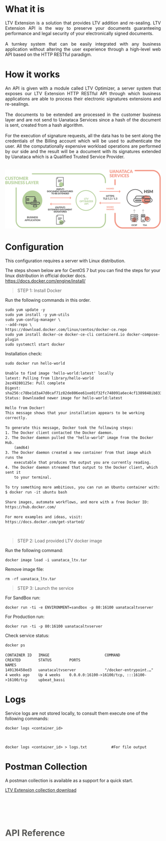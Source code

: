 # What it is

<div style="text-align: justify">
LTV Extension is a solution that provides LTV addition and re-sealing. LTV Extension API is the way to preserve your documents guaranteeing performance and legal security of your electronically signed documents.
<br></br>
A turnkey system that can be easily integrated with any business application without altering the user experience through a high-level web API based on the HTTP RESTful paradigm.
</div>

# How it works

<div style="text-align: justify">
An API is given with a module called LTV Optimizer, a server system that exposes our LTV Extension HTTP RESTful API through which business applications are able to process their electronic signatures extensions and re-sealings.
<br></br>
The documents to be extended are processed in the customer business layer and are not send to Uanataca Services since a hash of the document is sent, created from a hash algorithm.
<br></br>
For the execution of signature requests, all the data has to be sent along the credentials of the Billing account which will be used to authenticate the user. All the  computationally expensive workload operations are performed by our side and the result will be a document with its signatures extended by Uanataca which is a Qualified Trusted Service Provider.
</div>
<br></br>

<img src="https://raw.githubusercontent.com/UANATACA/LTV-REPO/main/img/graf_LTV.png">


# Configuration

This configuration requires a server with Linux distribution.

The steps shown below are for CentOS 7 but you can find the steps for your linux distribution in official docker docs.
https://docs.docker.com/engine/install/

> STEP 1: Install Docker

Run the following commands in this order.

	sudo yum update -y
	sudo yum install -y yum-utils
	sudo yum-config-manager \
    --add-repo \
    https://download.docker.com/linux/centos/docker-ce.repo
	sudo yum install docker-ce docker-ce-cli containerd.io docker-compose-plugin
	sudo systemctl start docker

Installation check:

    sudo docker run hello-world

    Unable to find image 'hello-world:latest' locally
    latest: Pulling from library/hello-world
    2ez49280125e: Pull complete
    Digest: sha256:c78be1d3a47d0caf71z82de806ee61xe01f32fc748091a6ec4cf1389848ib833
    Status: Downloaded newer image for hello-world:latest

    Hello from Docker!
    This message shows that your installation appears to be working correctly.

    To generate this message, Docker took the following steps:
    1. The Docker client contacted the Docker daemon.
    2. The Docker daemon pulled the "hello-world" image from the Docker Hub.
        (amd64)
    3. The Docker daemon created a new container from that image which runs the
        executable that produces the output you are currently reading.
    4. The Docker daemon streamed that output to the Docker client, which sent it
        to your terminal.

    To try something more ambitious, you can run an Ubuntu container with:
    $ docker run -it ubuntu bash

    Share images, automate workflows, and more with a free Docker ID:
    https://hub.docker.com/

    For more examples and ideas, visit:
    https://docs.docker.com/get-started/

</br>

> STEP 2: Load provided LTV docker image 

Run the following command:

    docker image load -i uanataca_ltv.tar

Remove image file:

    rm -rf uanataca_ltv.tar

> STEP 3: Launch the service

For SandBox run:

    docker run -ti -e ENVIRONMENT=sandbox -p 80:16100 uanatacaltvserver

For Production run:

    docker run -ti -p 80:16100 uanatacaltvserver

Check service status:

    docker ps

    CONTAINER ID   IMAGE                         COMMAND                  CREATED        STATUS        PORTS                                             NAMES                                                                     
    149136458ed3   uanatacaltvserver             "/docker-entrypoint.…"   4 weeks ago    Up 4 weeks    0.0.0.0:16100->16100/tcp, :::16100->16100/tcp     upbeat_bassi


# Logs

Service logs are not stored locally, to consult them execute one of the following commands:

    docker logs <container_id>
<br>

    docker logs <container_id> > logs.txt           #For file output

# Postman Collection

A postman collection is available as a support for a quick start.<br>

<a href="https://cdn.bit4id.com/es/uanataca/public/signbox/Uanataca_SignBox_Postman.zip"> LTV Extension collection download</a>

<div id="APIReference" style="padding-top: 60px;color: #585856;"><h1>API Reference</h1></div>
